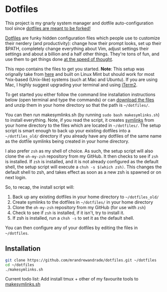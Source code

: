 # Dotfiles

This project is my gnarly system manager and dotfile auto-configuration tool since
[dotfiles are meant to be forked!](http://zachholman.com/2010/08/dotfiles-are-meant-to-be-forked/)

[Dotfiles](https://dotfiles.github.io/) are funky hidden configuration files which
people use to customize their nerdery (and productivity): change how their prompt looks,
set up their $PATH, completely change everything about Vim,  adjust settings their settings
and about a billion and a half other things. They're tons of fun, and use them to get things
done [at the speed of thought](http://mrandrewandrade.com/speed-of-thought/).

This repo contains the files to get you started.  **Note**: This setup was orignally take from
[here](github.com/michaeljsmalley/dotfiles) and built on Linux Mint but should work for most
*nix-based (Unix-like) systems (such at Mac and Ubuntu).  If you are
using Mac, I highly suggest upgrading your terminal and using [iTerm2](https://www.iterm2.com/).    

To get started you either follow the command line installation instructions below
(open terminal and type the commands) or can
[download the files](https://github.com/mrandrewandrade/dotfiles/zipball/master)
and unzip them in your home directory so that the path is `~/dotfiles/`.

You can then run makesymlinks.sh (by running `sudo bash makesymlinks.sh`) to install
everything.  Note, if you read the script, it creates
[symlinks](https://en.wikipedia.org/wiki/Symbolic_link) from your home directory
to the files which are located in `~/dotfiles/`.  The setup script is smart enough to
back up your existing dotfiles into a `~/dotfiles_old/` directory if you already have
any dotfiles of the same name as the dotfile symlinks being created in your home directory.     

I also prefer `zsh` as my shell of choice.  As such, the setup script will also
clone the `oh-my-zsh` repository from my GitHub. It then checks to see if `zsh`
is installed.  If `zsh` is installed, and it is not already configured as the
default shell, the setup script will execute a `chsh -s $(which zsh)`.  This
changes the default shell to zsh, and takes effect as soon as a new zsh is
spawned or on next login.

So, to recap, the install script will:

1. Back up any existing dotfiles in your home directory to `~/dotfiles_old/`
2. Create symlinks to the dotfiles in `~/dotfiles/` in your home directory
3. Clone the `oh-my-zsh` repository from my GitHub (for use with `zsh`)
4. Check to see if `zsh` is installed, if it isn't, try to install it.
5. If zsh is installed, run a `chsh -s` to set it as the default shell.

You can then configure any of your dotfiles by editing the files in 
`~/dotfiles`.

## Installation


``` bash
git clone https://github.com/mrandrewandrade/dotfiles.git ~/dotfiles
cd ~/dotfiles
./makesymlinks.sh
```

Current todo list:
Add install tmux + other of my favourite tools to [makesymlinks.sh](makesymlinks.sh)
